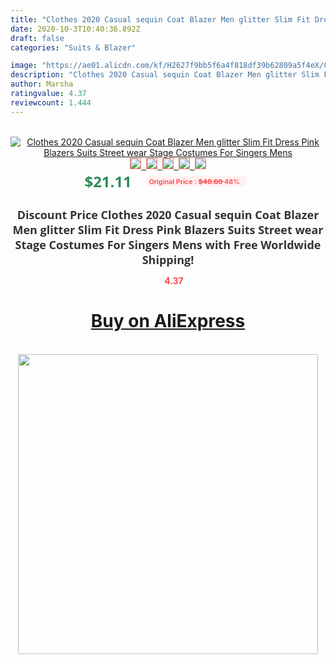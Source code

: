 ```yaml
---
title: "Clothes 2020 Casual sequin Coat Blazer Men glitter Slim Fit Dress Pink Blazers Suits Street wear Stage Costumes For Singers Mens"
date: 2020-10-3T10:40:36.892Z
draft: false
categories: "Suits & Blazer"

image: "https://ae01.alicdn.com/kf/H2627f9bb5f6a4f818df39b62809a5f4eX/Clothes-2020-Casual-sequin-Coat-Blazer-Men-glitter-Slim-Fit-Dress-Pink-Blazers-Suits-Street-wear.jpg"
description: "Clothes 2020 Casual sequin Coat Blazer Men glitter Slim Fit Dress Pink Blazers Suits Street wear Stage Costumes For Singers Mens"
author: Marsha
ratingvalue: 4.37
reviewcount: 1.444
---
```

<br>
<div style="text-align: center;">
<a href="https://s.click.aliexpress.com/e/_AbQpqz" target="_blank" rel="nofollow noopener noreferrer"><img alt="Clothes 2020 Casual sequin Coat Blazer Men glitter Slim Fit Dress Pink Blazers Suits Street wear Stage Costumes For Singers Mens" class="magnifier-image" src="https://ae01.alicdn.com/kf/H2627f9bb5f6a4f818df39b62809a5f4eX/Clothes-2020-Casual-sequin-Coat-Blazer-Men-glitter-Slim-Fit-Dress-Pink-Blazers-Suits-Street-wear.jpg_640x640.jpg">
<br>
<img style="border:1px solid salmon" src="https://ae01.alicdn.com/kf/H2627f9bb5f6a4f818df39b62809a5f4eX/Clothes-2020-Casual-sequin-Coat-Blazer-Men-glitter-Slim-Fit-Dress-Pink-Blazers-Suits-Street-wear.jpg_120x120.jpg">&nbsp;&nbsp;<img style="border:1px solid salmon" src="https://ae01.alicdn.com/kf/H135e8683520d4383ada36acf5fbbeb62Z/Clothes-2020-Casual-sequin-Coat-Blazer-Men-glitter-Slim-Fit-Dress-Pink-Blazers-Suits-Street-wear.jpg_120x120.jpg">&nbsp;&nbsp;<img style="border:1px solid salmon" src="https://ae01.alicdn.com/kf/Habf210caaef8420e898a4466dcdf75b2w/Clothes-2020-Casual-sequin-Coat-Blazer-Men-glitter-Slim-Fit-Dress-Pink-Blazers-Suits-Street-wear.jpg_120x120.jpg">&nbsp;&nbsp;<img style="border:1px solid salmon" src="https://ae01.alicdn.com/kf/H2739ac62768a4470a36258bee4d30dd0o/Clothes-2020-Casual-sequin-Coat-Blazer-Men-glitter-Slim-Fit-Dress-Pink-Blazers-Suits-Street-wear.jpg_120x120.jpg">&nbsp;&nbsp;<img style="border:1px solid salmon" src="https://ae01.alicdn.com/kf/Hf3eac6e6b1ca43a59310985a5fe1a4f3q/Clothes-2020-Casual-sequin-Coat-Blazer-Men-glitter-Slim-Fit-Dress-Pink-Blazers-Suits-Street-wear.jpg_120x120.jpg"></a></div><br0>
<div style="text-align: center;"><span style="background-color: white; border: 0px; box-sizing: border-box; color: seagreen; display: inline-block; font-family: &quot;open sans&quot; , &quot;arial&quot; , &quot;helvetica&quot; , sans-serif , &quot;heiti&quot;; font-size: 24px; font-stretch: inherit; font-weight: 700; line-height: inherit; margin: 0px 10px 0px 0px; padding: 0px; vertical-align: middle;">$21.11 </span>
<span style="background: rgb(255 , 241 , 241); border-radius: 3px; border: 0px; box-sizing: border-box; color: #ff4747; display: inline-block; font-family: inherit; font-size: 12px; font-stretch: inherit; font-style: inherit; font-variant: inherit; font-weight: 600; line-height: inherit; margin: 0px; padding: 2px 5px; transform: scale(0.9); vertical-align: middle;">Original Price : <b style="text-decoration: line-through;">$40.60 </b> 48%&nbsp;&nbsp;</span></div>
<h1 style="color: #333333; display: inline-block; font-family: &quot;open sans&quot; , &quot;arial&quot; , &quot;helvetica&quot; , sans-serif , &quot;heiti&quot;; font-size: 18px; font-stretch: inherit; font-weight: 700; text-align: center;">Discount Price Clothes 2020 Casual sequin Coat Blazer Men glitter Slim Fit Dress Pink Blazers Suits Street wear Stage Costumes For Singers Mens with Free Worldwide Shipping!</h1>
<div style="color: #ff4747; text-align: center;">
<img src="https://4.bp.blogspot.com/-M0ZcTcb-5uY/XleCXlxnR4I/AAAAAAAAAEc/OrjgMkXV1oMQFaCRZj5HQwOCBcu3w1FegCPcBGAYYCw/s1600/star.png" style="height: 15px;">&nbsp;<b>4.37</b></div>
<div class="button_cont" align="center"><a class="buynow_a" href="https://s.click.aliexpress.com/e/_AbQpqz" target="_blank" rel="nofollow noopener noreferrer"><H1>Buy on AliExpress</H1></a></div><br>
<div class="separator" style="clear: both; text-align: center;">
<img src="https://lh3.googleusercontent.com/-pTy5HemUv9M/XlePHvY0dAI/AAAAAAAAAE4/0nX5iRUoIWY8eMW9Dpxeirr157OZliDIgCLcBGAsYHQ/s1600/badge.gif" width="480">
</div>
